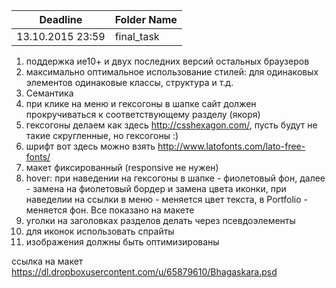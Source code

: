 Deadline         | Folder Name
-----------------|----------------
13.10.2015 23:59 | final_task


1. поддержка ие10+ и двух последних версий остальных браузеров
2. максимально оптимальное использование стилей: для одинаковых элементов одинаковые классы, структура и т.д.
3. Семантика
4. при клике на меню и гексогоны в шапке сайт должен прокручиваться к соответствующему разделу (якоря)
5. гексогоны делаем как здесь http://csshexagon.com/, пусть будут не такие скругленные, но гексогоны :)
6. шрифт вот здесь можно взять http://www.latofonts.com/lato-free-fonts/
7. макет фиксированный (responsive не нужен)
8. hover: при наведении на гексогоны в шапке - фиолетовый фон, далее - замена на фиолетовый бордер и замена цвета иконки, при наведелии на ссылки в меню - меняется цвет текста, в Portfolio - меняется фон. Все показано на макете 
9. уголки на заголовках разделов делать через псевдоэлементы
10. для иконок использовать спрайты 
11. изображения должны быть оптимизированы

ссылка на макет
https://dl.dropboxusercontent.com/u/65879610/Bhagaskara.psd
